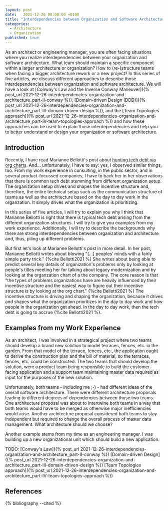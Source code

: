 ```yaml
---
layout: post
date:   2021-12-26 08:00:00 +0100
title: "Interdependencies between Organization and Software Architecture - Overview"
categories:
  - Architecture
  - Organization
published: true
---
```

As an architect or engineering manager, you are often facing situations where you realize interdependencies between your organization and software architecture.
What team should maintain a specific component within a larger architecture or organization?
How to (re-)structure teams when facing a bigger architecture rework or a new project?
In this series of five articles, we discuss different approaches to describe those interdependencies between organization and software architecture.
We will have a look at [Conway's Law and the Inverse Conway Maneuver]({% post_url 2021-12-26-interdependencies-organization-and-architecture_part-II-conway %}), [Domain-driven Design (DDD)]({% post_url 2021-12-26-interdependencies-organization-and-architecture_part-III-domain-driven-design %}), and the [Team Topologies approach]({% post_url 2021-12-26-interdependencies-organization-and-architecture_part-IV-team-topologies-approach %}) and how these approaches can be used to explain those interdependencies and help you to better understand or design your organization or software architecture.

## Introduction

Recently, I have read Marianne Bellotti's post about [hunting tech debt via org charts](https://bellmar.medium.com/hunting-tech-debt-via-org-charts-92df0b253145).
And... unfortunately, I have to say: yes, I observed similar things, too.
From my work experience in consulting, in the public sector, and in several product-focussed companies, I have to back her in her observations that there is common tech debt stemming from different organization setup.
The organization setup drives and shapes the incentive structure and, therefore, the entire technical setup such as the communication structure of teams as well as the architecture based on the day to day work in the organzation.
It simply drives what the organization is prioritizing.

In this series of five articles, I will try to explain you why I think that Marianne Bellotti is right that there is typical tech debt arising from the different organization structures.
I will try to give you examples from my work experience.
Additionally, I will try to describe the backgrounds why there are strong interdependencies between organization and architecture and, thus, piling up different problems.

But first let's look at Marianne Bellotti's post in more detail.
In her post, Marianne Bellotti writes about blowing "[...] peoples’ minds with a fairly simple party trick." {%cite Bellotti2021 %}
She writes about being able to predict several key details of organization's problems only by looking at people's titles meeting her for talking about legacy modernization and by looking at the organzation chart of a the company.
The core reason is that "the types of problems organizations have are heavily influenced by their incentive structure and the easiest way to figure out their incentive structure is by looking at the org chart." {%cite Bellotti2021 %}
The incentive structure is driving and shaping the organization, because it drives and shapes what the organization prioritizes in the day to day work and how people in the organization get ahead.
In the day to day work, then the tech debt is going to accrue {%cite Bellotti2021 %}.



## Examples from my Work Experience

As an architect, I was involved in a strategical project where two teams should develop a brand new solution to model terraces, fences, etc. in the garden.
From that model of the terrace, fences, etc., the application ought to derive the construction plan and the bill of material, so the terraces, fences, etc. could be constructed.
The two teams that should develop the solution, were a product team being responsible to build the customer-facing application and a support team maintaining master data required as input for the purposes of the new solution.

Unfortunately, both teams - including me ;-) - had different ideas of the overall software architecture.
There were different architecture proposals leading to different degrees of dependencies between those two teams.
One architecture proposal was about to intertwine both teams in a way that both teams would have to be merged as otherwise major inefficiencies would arise.
Another architecture proposal considered both teams to stay independent but required to change the overall process of master data management.
What architecture should we choose?

Another example stems from my time as an engineering manager.
I was building up a new organizational unit which should build a new application.

TODO:
[Conway's Law]({% post_url 2021-12-26-interdependencies-organization-and-architecture_part-II-conway %})
[Domain-driven Design]({% post_url 2021-12-26-interdependencies-organization-and-architecture_part-III-domain-driven-design %})
[Team Topologies approach]({% post_url 2021-12-26-interdependencies-organization-and-architecture_part-IV-team-topologies-approach %})

## References

{% bibliography --cited %}
